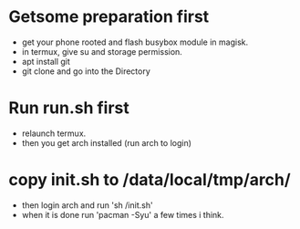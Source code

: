 # Getsome preparation first
* get your phone rooted and flash busybox module in magisk.
* in termux, give su and storage permission.
* apt install git
* git clone and go into the Directory
# Run run.sh first
* relaunch termux.
* then you get arch installed (run arch to login)
# copy init.sh to /data/local/tmp/arch/
* then login arch and run 'sh /init.sh'
* when it is done run 'pacman -Syu' a few times i think.
